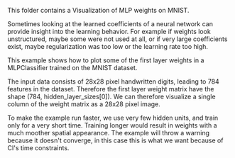 This folder contains a Visualization of MLP weights on MNIST.  

Sometimes looking at the learned coefficients of a neural network can provide insight into the learning behavior. For example if weights look unstructured, maybe some were not used at all, or if very large coefficients exist, maybe regularization was too low or the learning rate too high.  

This example shows how to plot some of the first layer weights in a MLPClassifier trained on the MNIST dataset.  

The input data consists of 28x28 pixel handwritten digits, leading to 784 features in the dataset. Therefore the first layer weight matrix have the shape (784, hidden_layer_sizes[0]).  We can therefore visualize a single column of the weight matrix as a 28x28 pixel image.   

To make the example run faster, we use very few hidden units, and train only for a very short time. Training longer would result in weights with a much moother spatial appearance. The example will throw a warning because it doesn't converge, in this case this is what we want because of CI's time constraints.  
